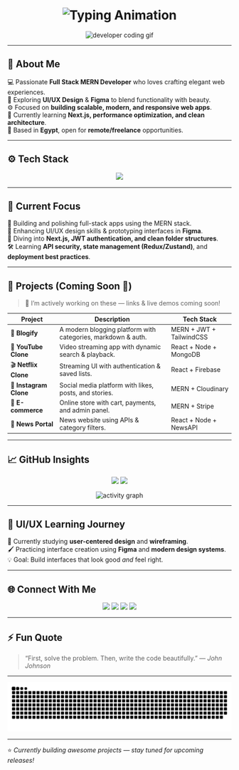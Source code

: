 <!-- 🌟 Animated Header -->
<h1 align="center">
  <img src="https://readme-typing-svg.herokuapp.com?font=Fira+Code&size=28&pause=1000&color=00C4FF&center=true&vCenter=true&width=600&lines=Hey+there!+I'm+Mohamed+Hassan+👋;Full+Stack+MERN+Developer;UI%2FUX+Designer+(in+progress);Welcome+to+my+GitHub+Profile!" alt="Typing Animation" />
</h1>

<p align="center">
  <img src="https://media.giphy.com/media/L1R1tvI9svkIWwpVYr/giphy.gif" width="300" alt="developer coding gif"/>
</p>

---

## 🧠 About Me

💻 Passionate **Full Stack MERN Developer** who loves crafting elegant web experiences.  
🎨 Exploring **UI/UX Design** & **Figma** to blend functionality with beauty.  
⚙️ Focused on **building scalable, modern, and responsive web apps**.  
🌱 Currently learning **Next.js, performance optimization, and clean architecture**.  
📍 Based in **Egypt**, open for **remote/freelance** opportunities.  

---

## ⚙️ Tech Stack

<p align="center">
  <img src="https://skillicons.dev/icons?i=react,nextjs,nodejs,express,mongodb,tailwind,materialui,git,github,figma,postman,vscode&theme=dark" />
</p>

---

## 🧩 Current Focus
🚀 Building and polishing full-stack apps using the MERN stack.  
🎨 Enhancing UI/UX design skills & prototyping interfaces in **Figma**.  
🧠 Diving into **Next.js, JWT authentication, and clean folder structures**.  
🛠️ Learning **API security, state management (Redux/Zustand)**, and **deployment best practices**.  

---

## 🧱 Projects (Coming Soon 🚧)
> 🧠 I’m actively working on these — links & live demos coming soon!

| Project | Description | Tech Stack |
|----------|--------------|-------------|
| 📝 **Blogify** | A modern blogging platform with categories, markdown & auth. | MERN + JWT + TailwindCSS |
| 🎥 **YouTube Clone** | Video streaming app with dynamic search & playback. | React + Node + MongoDB |
| 🎬 **Netflix Clone** | Streaming UI with authentication & saved lists. | React + Firebase |
| 📱 **Instagram Clone** | Social media platform with likes, posts, and stories. | MERN + Cloudinary |
| 🛒 **E-commerce** | Online store with cart, payments, and admin panel. | MERN + Stripe |
| 📰 **News Portal** | News website using APIs & category filters. | React + Node + NewsAPI |

---

## 📈 GitHub Insights

<p align="center">
  <img src="https://github-readme-stats.vercel.app/api?username=MoHassan4&show_icons=true&theme=tokyonight&hide_border=true" height="160" />
  <img src="https://github-readme-streak-stats.herokuapp.com?user=MoHassan4&theme=tokyonight&hide_border=true" height="160" />
</p>

<p align="center">
  <img src="https://github-readme-activity-graph.vercel.app/graph?username=MoHassan4&bg_color=0d1117&color=00C4FF&line=007ACC&point=FFFFFF&area=true&hide_border=true" alt="activity graph" />
</p>

---

## 🧠 UI/UX Learning Journey

🎨 Currently studying **user-centered design** and **wireframing**.  
🖌️ Practicing interface creation using **Figma** and **modern design systems**.  
💡 Goal: Build interfaces that look good *and* feel right.  

---

## 🌐 Connect With Me

<p align="center">
  <a href="mailto:mohamedhassanmido123@gmail.com"><img src="https://img.shields.io/badge/-Email-D14836?logo=gmail&logoColor=white&style=for-the-badge"/></a>
  <a href="[https://www.linkedin.com/in/YOUR_LINKEDIN](https://www.linkedin.com/in/mohamed-hassan-b77023307/)"><img src="https://img.shields.io/badge/-LinkedIn-0077B5?logo=linkedin&logoColor=white&style=for-the-badge"/></a>
  <a href="https://YOUR_PORTFOLIO.com"><img src="https://img.shields.io/badge/-Portfolio-000000?logo=vercel&logoColor=white&style=for-the-badge"/></a>
  <a href="https://github.com/MoHassan4"><img src="https://img.shields.io/badge/-GitHub-181717?logo=github&logoColor=white&style=for-the-badge"/></a>
</p>

---

## ⚡ Fun Quote
> “First, solve the problem. Then, write the code beautifully.” — *John Johnson*

---

<p align="center">
  <img src="https://raw.githubusercontent.com/Platane/snk/output/github-contribution-grid-snake.svg" alt="snake animation" />
</p>

---

⭐️ *Currently building awesome projects — stay tuned for upcoming releases!*
